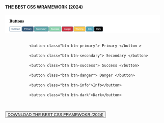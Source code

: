 #### THE BEST CSS WRAMEWORK (2024)


![alt text](image-1.png)

 <pre>
          <code>
           &lt;button class="btn btn-primary"&gt; Primary &lt;/button &gt;

           &lt;button class="btn btn-secondary"&gt; Secondary &lt;/button&gt;

           &lt;button class="btn btn-success"&gt; Success &lt;/button&gt;

           &lt;button class="btn btn-danger"&gt; Danger &lt;/button&gt;

           &lt;button class="btn btn-info"&gt;Info&lt;/button&gt;

           &lt;button class="btn btn-dark"&gt;Dark&lt;/button&gt;
          </code>
          </pre>


<button>  <a href="./css/main.css"> DOWNLOAD THE BEST CSS FRAMEWOKR (2024) </a>  </button>